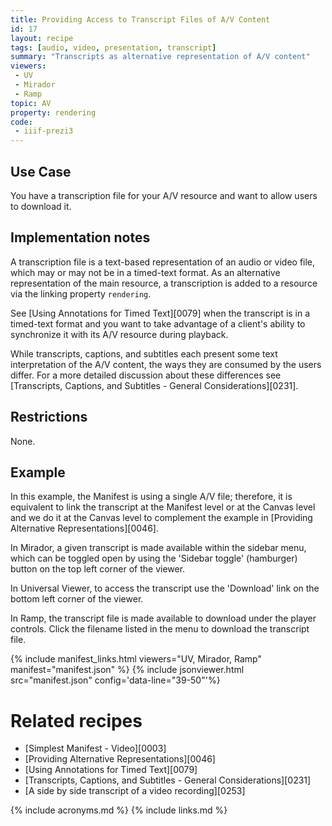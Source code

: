 ```yaml
---
title: Providing Access to Transcript Files of A/V Content
id: 17
layout: recipe
tags: [audio, video, presentation, transcript]
summary: "Transcripts as alternative representation of A/V content"
viewers:
 - UV
 - Mirador
 - Ramp
topic: AV
property: rendering
code:
 - iiif-prezi3
---
```



## Use Case

You have a transcription file for your A/V resource and want to allow users to download it. 

## Implementation notes

A transcription file is a text-based representation of an audio or video file, which may or may not be in a timed-text format. As an alternative representation of the main resource, a transcription is added to a resource via the linking property `rendering`.

See [Using Annotations for Timed Text][0079] when the transcript is in a timed-text format and you want to take advantage of a client's ability to synchronize it with its A/V resource during playback.

While transcripts, captions, and subtitles each present some text interpretation of the A/V content, the ways they are consumed by the users differ. For a more detailed discussion about these differences see [Transcripts, Captions, and Subtitles - General Considerations][0231].

## Restrictions

None.

## Example

In this example, the Manifest is using a single A/V file; therefore, it is equivalent to link the transcript at the Manifest level or at the Canvas level and we do it at the Canvas level to complement the example in [Providing Alternative Representations][0046].

In Mirador, a given transcript is made available within the sidebar menu, which can be toggled open by using the 'Sidebar toggle' (hamburger) button on the top left corner of the viewer.

In Universal Viewer, to access the transcript use the 'Download' link on the bottom left corner of the viewer.

In Ramp, the transcript file is made available to download under the player controls. Click the filename listed in the menu to download the transcript file.

{% include manifest_links.html viewers="UV, Mirador, Ramp" manifest="manifest.json" %}
{% include jsonviewer.html src="manifest.json" config='data-line="39-50"'%}

# Related recipes

- [Simplest Manifest - Video][0003]
- [Providing Alternative Representations][0046]
- [Using Annotations for Timed Text][0079]
- [Transcripts, Captions, and Subtitles - General Considerations][0231]
- [A side by side transcript of a video recording][0253]

{% include acronyms.md %}
{% include links.md %}

